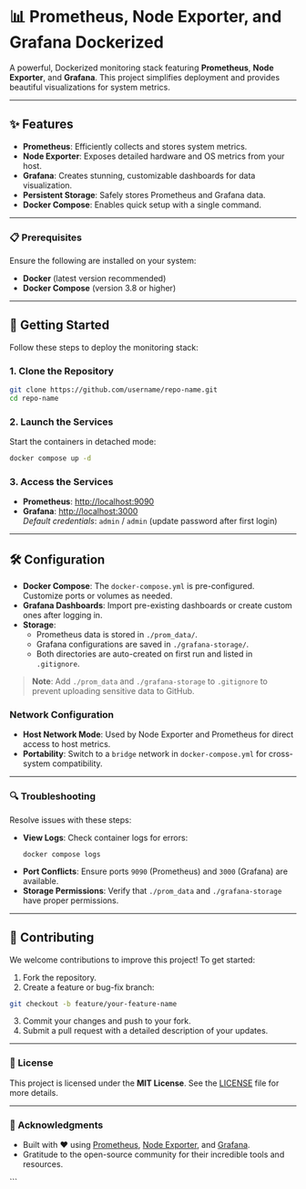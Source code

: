 <xaiArtifact artifact_id="22fdcd47-e48b-429a-9af2-28c2749a7456" artifact_version_id="6135213c-4bea-4017-b70b-8294a00aae9f" title="README.md" contentType="text/markdown">

# 📊 Prometheus, Node Exporter, and Grafana Dockerized

A powerful, Dockerized monitoring stack featuring **Prometheus**, **Node Exporter**, and **Grafana**. This project simplifies deployment and provides beautiful visualizations for system metrics. 

---

## ✨ Features

- **Prometheus**: Efficiently collects and stores system metrics. 
- **Node Exporter**: Exposes detailed hardware and OS metrics from your host. 
- **Grafana**: Creates stunning, customizable dashboards for data visualization. 
- **Persistent Storage**: Safely stores Prometheus and Grafana data. 
- **Docker Compose**: Enables quick setup with a single command. 

---

### 📋 Prerequisites

Ensure the following are installed on your system:

-  **Docker** (latest version recommended)
-  **Docker Compose** (version 3.8 or higher)

---

## 🚀 Getting Started

Follow these steps to deploy the monitoring stack:

### 1. Clone the Repository

```bash
git clone https://github.com/username/repo-name.git
cd repo-name
```

### 2. Launch the Services

Start the containers in detached mode:

```bash
docker compose up -d
```

### 3. Access the Services

-  **Prometheus**: [http://localhost:9090](http://localhost:9090)
-  **Grafana**: [http://localhost:3000](http://localhost:3000)  
  *Default credentials*: `admin` / `admin` (update password after first login)

---

## 🛠️ Configuration

- **Docker Compose**: The `docker-compose.yml` is pre-configured. Customize ports or volumes as needed.
- **Grafana Dashboards**: Import pre-existing dashboards or create custom ones after logging in.
- **Storage**:
  - Prometheus data is stored in `./prom_data/`.
  - Grafana configurations are saved in `./grafana-storage/`.
  - Both directories are auto-created on first run and listed in `.gitignore`.

> **Note**: Add `./prom_data` and `./grafana-storage` to `.gitignore` to prevent uploading sensitive data to GitHub.

### Network Configuration

- **Host Network Mode**: Used by Node Exporter and Prometheus for direct access to host metrics.
- **Portability**: Switch to a `bridge` network in `docker-compose.yml` for cross-system compatibility.

---

### 🔍 Troubleshooting

Resolve issues with these steps:

- **View Logs**: Check container logs for errors:
  ```bash:disable-run
  docker compose logs
  ```
- **Port Conflicts**: Ensure ports `9090` (Prometheus) and `3000` (Grafana) are available.
- **Storage Permissions**: Verify that `./prom_data` and `./grafana-storage` have proper permissions.

---

## 🤝 Contributing

We welcome contributions to improve this project! To get started:

1.  Fork the repository.
2.  Create a feature or bug-fix branch:
   ```bash
   git checkout -b feature/your-feature-name
   ```
3.  Commit your changes and push to your fork.
4.  Submit a pull request with a detailed description of your updates.

---

### 📜 License

This project is licensed under the **MIT License**. See the [LICENSE](LICENSE) file for more details.

---

### 🌟 Acknowledgments

- Built with ❤️ using [Prometheus](https://prometheus.io/), [Node Exporter](https://github.com/prometheus/node_exporter), and [Grafana](https://grafana.com/).
- Gratitude to the open-source community for their incredible tools and resources.

</xaiArtifact>
```
